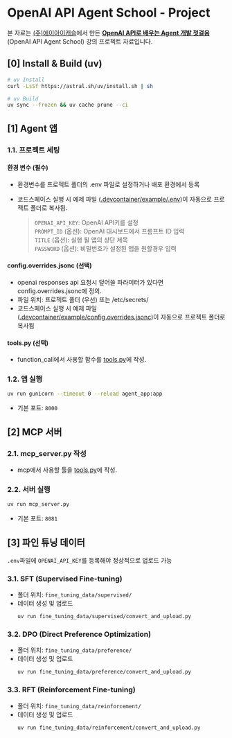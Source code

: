 # OpenAI API Agent School - Project

본 자료는 [(주)에이아이캐슬](https://aicastle.com)에서 만든 [**OpenAI API로 배우는 Agent 개발 첫걸음** ](https://openai-api-agent.aicastle.school/)(OpenAI API Agent School) 강의 프로젝트 자료입니다.


## [0] Install & Build (uv)

```sh
# uv Install
curl -LsSf https://astral.sh/uv/install.sh | sh

# uv Build
uv sync --frozen && uv cache prune --ci
```


## [1] Agent 앱

### 1.1. 프로젝트 세팅

#### 환경 변수 (필수)

- 환경변수를 프로젝트 폴더의 .env 파일로 설정하거나 배포 환경에서 등록
- 코드스페이스 실행 시 예제 파일 ([.devcontainer/example/.env](.devcontainer/example/.env))이 자동으로 프로젝트 폴더로 복사됨.

    > `OPENAI_API_KEY`: OpenAI API키를 설정  
    > `PROMPT_ID` (옵션): OpenAI 대시보드에서 프롬프트 ID 입력  
    > `TITLE` (옵션): 실행 될 앱의 상단 제목  
    > `PASSWORD` (옵션): 비밀번호가 설정된 앱을 원할경우 입력

#### config.overrides.jsonc (선택)

- openai responses api 요청시 덮어쓸 파라미터가 있다면 config.overrides.jsonc에 정의.
- 파일 위치: 프로젝트 폴더 (우선) 또는 /etc/secrets/
- 코드스페이스 실행 시 예제 파일 ([.devcontainer/example/config.overrides.jsonc](.devcontainer/example/config.overrides.jsonc))이 자동으로 프로젝트 폴더로 복사됨

#### tools.py (선택)

- function_call에서 사용할 함수를 [tools.py](tools.py)에 작성.

### 1.2. 앱 실행

```sh
uv run gunicorn --timeout 0 --reload agent_app:app
```
- 기본 포트: `8000`

## [2] MCP 서버

### 2.1. mcp_server.py 작성
- mcp에서 사용할 툴을 [tools.py](tools.py)에 작성.

### 2.2. 서버 실행
```sh
uv run mcp_server.py
```
- 기본 포트: `8081`


## [3] 파인 튜닝 데이터

`.env`파일에 `OPENAI_API_KEY`를 등록해야 정상적으로 업로드 가능

### 3.1. SFT (Supervised Fine-tuning)

- 폴더 위치: `fine_tuning_data/supervised/`
- 데이터 생성 및 업로드 
    ```sh
    uv run fine_tuning_data/supervised/convert_and_upload.py
    ```

### 3.2. DPO (Direct Preference Optimization)

- 폴더 위치: `fine_tuning_data/preference/`
- 데이터 생성 및 업로드 
    ```sh
    uv run fine_tuning_data/preference/convert_and_upload.py
    ```

### 3.3. RFT (Reinforcement Fine-tuning)

- 폴더 위치: `fine_tuning_data/reinforcement/`
- 데이터 생성 및 업로드 
    ```sh
    uv run fine_tuning_data/reinforcement/convert_and_upload.py
    ```